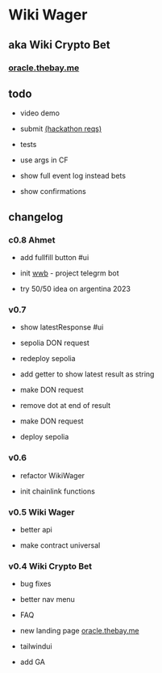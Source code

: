 # Wiki Wager

## aka Wiki Crypto Bet

### [oracle.thebay.me](https://oracle.thebay.me)

## todo

- video demo

- submit [(hackathon reqs)](https://github.com/SxT-Community/chainlink-hackathon)

- tests

- use args in CF

- show full event log instead bets

- show confirmations

## changelog

### c0.8 Ahmet

- add fullfill button #ui

- init [wwb](https://t.me/wikiwagerbot) - project telegrm bot

- try 50/50 idea on argentina 2023

### v0.7

- show latestResponse #ui

- sepolia DON request

- redeploy sepolia

- add getter to show latest result as string

- make DON request

- remove dot at end of result

- make DON request

- deploy sepolia

### v0.6

- refactor WikiWager

- init chainlink functions

### v0.5 Wiki Wager

- better api

- make contract universal

### v0.4 Wiki Crypto Bet

- bug fixes

- better nav menu

- FAQ

- new landing page [oracle.thebay.me](https://oracle.thebay.me)

- tailwindui

- add GA
